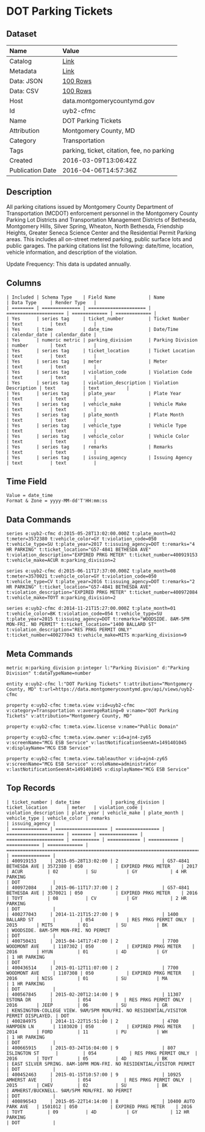 # DOT Parking Tickets

## Dataset

| Name | Value |
| :--- | :---- |
| Catalog | [Link](https://catalog.data.gov/dataset/dot-parking-tickets) |
| Metadata | [Link](https://data.montgomerycountymd.gov/api/views/uyb2-cfmc) |
| Data: JSON | [100 Rows](https://data.montgomerycountymd.gov/api/views/uyb2-cfmc/rows.json?max_rows=100) |
| Data: CSV | [100 Rows](https://data.montgomerycountymd.gov/api/views/uyb2-cfmc/rows.csv?max_rows=100) |
| Host | data.montgomerycountymd.gov |
| Id | uyb2-cfmc |
| Name | DOT Parking Tickets |
| Attribution | Montgomery County, MD |
| Category | Transportation |
| Tags | parking, ticket, citation, fee, no parking |
| Created | 2016-03-09T13:06:42Z |
| Publication Date | 2016-04-06T14:57:36Z |

## Description

All parking citations issued by Montgomery County Department of Transportation (MCDOT) enforcement personnel in the Montgomery County Parking Lot Districts and Transportation Management Districts of Bethesda, Montgomery Hills, Silver Spring, Wheaton, North Bethesda, Friendship Heights, Greater Seneca Science Center and the Residential Permit Parking areas. This includes all on-street metered parking, public surface lots and public garages. The parking citations list the following: date/time, location, vehicle information, and description of the violation.  

Update Frequency:  This data is updated annually.

## Columns

```ls
| Included | Schema Type    | Field Name            | Name                  | Data Type     | Render Type   |
| ======== | ============== | ===================== | ===================== | ============= | ============= |
| Yes      | series tag     | ticket_number         | Ticket Number         | text          | text          |
| Yes      | time           | date_time             | Date/Time             | calendar_date | calendar_date |
| Yes      | numeric metric | parking_division      | Parking Division      | number        | text          |
| Yes      | series tag     | ticket_location       | Ticket Location       | text          | text          |
| Yes      | series tag     | meter                 | Meter                 | text          | text          |
| Yes      | series tag     | violation_code        | Violation Code        | text          | text          |
| Yes      | series tag     | violation_description | Violation Description | text          | text          |
| Yes      | series tag     | plate_year            | Plate Year            | text          | text          |
| Yes      | series tag     | vehicle_make          | Vehicle Make          | text          | text          |
| Yes      | series tag     | plate_month           | Plate Month           | text          | text          |
| Yes      | series tag     | vehicle_type          | Vehicle Type          | text          | text          |
| Yes      | series tag     | vehicle_color         | Vehicle Color         | text          | text          |
| Yes      | series tag     | remarks               | Remarks               | text          | text          |
| Yes      | series tag     | issuing_agency        | Issuing Agency        | text          | text          |
```

## Time Field

```ls
Value = date_time
Format & Zone = yyyy-MM-dd'T'HH:mm:ss
```

## Data Commands

```ls
series e:uyb2-cfmc d:2015-05-28T13:02:00.000Z t:plate_month=02 t:meter=3572380 t:vehicle_color=GY t:violation_code=050 t:vehicle_type=SU t:plate_year=2017 t:issuing_agency=DOT t:remarks="4 HR PARKING" t:ticket_location="G57-4841 BETHESDA AVE" t:violation_description="EXPIRED PRKG METER" t:ticket_number=400919153 t:vehicle_make=ACUR m:parking_division=2

series e:uyb2-cfmc d:2015-06-11T17:37:00.000Z t:plate_month=08 t:meter=3570021 t:vehicle_color=GY t:violation_code=050 t:vehicle_type=CV t:plate_year=2016 t:issuing_agency=DOT t:remarks="2 HR PARKING" t:ticket_location="G57-4841 BETHESDA AVE" t:violation_description="EXPIRED PRKG METER" t:ticket_number=400972084 t:vehicle_make=TOYT m:parking_division=2

series e:uyb2-cfmc d:2014-11-21T15:27:00.000Z t:plate_month=01 t:vehicle_color=BK t:violation_code=054 t:vehicle_type=SU t:plate_year=2015 t:issuing_agency=DOT t:remarks="WOODSIDE. 8AM-5PM MON-FRI. NO PERMIT" t:ticket_location="1400 BALLARD ST" t:violation_description="RES PRKG PERMIT ONLY" t:ticket_number=400277043 t:vehicle_make=MITS m:parking_division=9
```

## Meta Commands

```ls
metric m:parking_division p:integer l:"Parking Division" d:"Parking Division" t:dataTypeName=number

entity e:uyb2-cfmc l:"DOT Parking Tickets" t:attribution="Montgomery County, MD" t:url=https://data.montgomerycountymd.gov/api/views/uyb2-cfmc

property e:uyb2-cfmc t:meta.view v:id=uyb2-cfmc v:category=Transportation v:averageRating=0 v:name="DOT Parking Tickets" v:attribution="Montgomery County, MD"

property e:uyb2-cfmc t:meta.view.license v:name="Public Domain"

property e:uyb2-cfmc t:meta.view.owner v:id=ajn4-zy65 v:screenName="MCG ESB Service" v:lastNotificationSeenAt=1491401045 v:displayName="MCG ESB Service"

property e:uyb2-cfmc t:meta.view.tableauthor v:id=ajn4-zy65 v:screenName="MCG ESB Service" v:roleName=administrator v:lastNotificationSeenAt=1491401045 v:displayName="MCG ESB Service"
```

## Top Records

```ls
| ticket_number | date_time           | parking_division | ticket_location       | meter   | violation_code | violation_description | plate_year | vehicle_make | plate_month | vehicle_type | vehicle_color | remarks                                                                            | issuing_agency | 
| ============= | =================== | ================ | ===================== | ======= | ============== | ===================== | ========== | ============ | =========== | ============ | ============= | ================================================================================== | ============== | 
| 400919153     | 2015-05-28T13:02:00 | 2                | G57-4841 BETHESDA AVE | 3572380 | 050            | EXPIRED PRKG METER    | 2017       | ACUR         | 02          | SU           | GY            | 4 HR PARKING                                                                       | DOT            | 
| 400972084     | 2015-06-11T17:37:00 | 2                | G57-4841 BETHESDA AVE | 3570021 | 050            | EXPIRED PRKG METER    | 2016       | TOYT         | 08          | CV           | GY            | 2 HR PARKING                                                                       | DOT            | 
| 400277043     | 2014-11-21T15:27:00 | 9                | 1400 BALLARD ST       |         | 054            | RES PRKG PERMIT ONLY  | 2015       | MITS         | 01          | SU           | BK            | WOODSIDE. 8AM-5PM MON-FRI. NO PERMIT                                               | DOT            | 
| 400750431     | 2015-04-14T17:47:00 | 2                | 7700 WOODMONT AVE     | 1107302 | 050            | EXPIRED PRKG METER    | 2016       | HYUN         | 01          | 4D           | GY            | 1 HR PARKING                                                                       | DOT            | 
| 400436514     | 2015-01-12T11:07:00 | 2                | 7700 WOODMONT AVE     | 1107308 | 050            | EXPIRED PRKG METER    | 2016       | NISS         | 01          | SU           | MA            | 1 HR PARKING                                                                       | DOT            | 
| 400567845     | 2015-02-20T12:14:00 | 9                | 11307 ESTONA DR       |         | 054            | RES PRKG PERMIT ONLY  | 2016       | JEEP         | 06          | SU           | GR            | KENSINGTON-COLLEGE VIEW. 9AM/5PM MON/FRI. NO RESIDENTIAL/VISITOR PERMIT DISPLAYED. | DOT            | 
| 400284975     | 2014-11-22T15:51:00 | 2                | 4700 HAMPDEN LN       | 1103020 | 050            | EXPIRED PRKG METER    | 2014       | FORD         | 11          | PU           | WH            | 1 HR PARKING                                                                       | DOT            | 
| 400665915     | 2015-03-24T16:04:00 | 9                | 807 ISLINGTON ST      |         | 054            | RES PRKG PERMIT ONLY  | 2016       | TOYT         | 05          | 4D           | BK            | EAST SILVER SPRING. 8AM-10PM MON-FRI. NO RESIDENTIAL/VISITOR PERMIT                | DOT            | 
| 400452463     | 2015-01-15T10:57:00 | 9                | 10925 AMHERST AVE     |         | 054            | RES PRKG PERMIT ONLY  | 2015       | CHEV         | 02          | SU           | BK            | AMHERST/BUCKNELL. 9AM/5PM MON/FRI. NO PERMIT                                       | DOT            | 
| 400896543     | 2015-05-22T14:14:00 | 8                | 10400 AUTO PARK AVE   | 1501012 | 050            | EXPIRED PRKG METER    | 2016       | TOYT         | 09          | 4D           | GY            | 12 HR PARKING                                                                      | DOT            | 
```